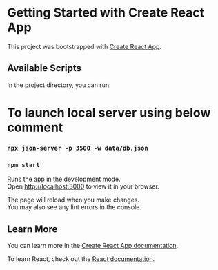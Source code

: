 # Getting Started with Create React App

This project was bootstrapped with [Create React App](https://github.com/facebook/create-react-app).

## Available Scripts

In the project directory, you can run:

# To launch local server using below comment

### `npx json-server -p 3500 -w data/db.json`

### `npm start`

Runs the app in the development mode.\
Open [http://localhost:3000](http://localhost:3000) to view it in your browser.

The page will reload when you make changes.\
You may also see any lint errors in the console.

## Learn More

You can learn more in the [Create React App documentation](https://facebook.github.io/create-react-app/docs/getting-started).

To learn React, check out the [React documentation](https://reactjs.org/).
